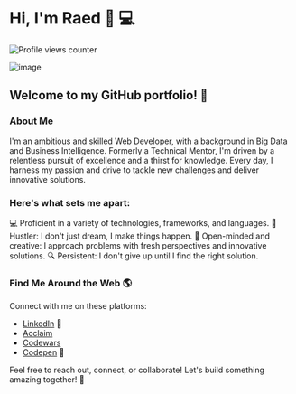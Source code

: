 # Hi, I'm Raed 👋 💻

![Profile views counter](https://komarev.com/ghpvc/?username=fadhlaouir)


![image](https://github.com/fadhlaouir/fadhlaouir/blob/main/dino.gif)

## Welcome to my GitHub portfolio! 🚀

### About Me

I'm an ambitious and skilled Web Developer, with a background in Big Data and Business Intelligence. Formerly a Technical Mentor, I'm driven by a relentless pursuit of excellence and a thirst for knowledge. Every day, I harness my passion and drive to tackle new challenges and deliver innovative solutions.

### Here's what sets me apart:

💻 Proficient in a variety of technologies, frameworks, and languages.
🚀 Hustler: I don't just dream, I make things happen.
🧠 Open-minded and creative: I approach problems with fresh perspectives and innovative solutions.
🔍 Persistent: I don't give up until I find the right solution.

### Find Me Around the Web 🌎
Connect with me on these platforms:

- <a href="https://www.linkedin.com/in/fadhlaouiraed/">LinkedIn</a> 💼
- <a href="https://www.credly.com/users/fadhlaouir/badges">Acclaim</a> 
- <a href="https://www.codewars.com/users/fadhlaouir">Codewars</a> 
- <a href="https://codepen.io/fadhlaouir"> Codepen</a> 🏓

Feel free to reach out, connect, or collaborate! Let's build something amazing together! 💪








